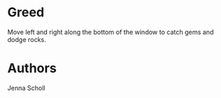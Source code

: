 # Greed
Move left and right along the bottom of the window to catch gems and dodge rocks. 

# Authors
Jenna Scholl
